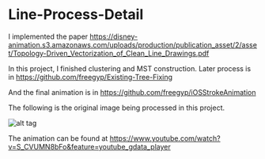 # Line-Process-Detail
I implemented the paper https://disney-animation.s3.amazonaws.com/uploads/production/publication_asset/2/asset/Topology-Driven_Vectorization_of_Clean_Line_Drawings.pdf

In this project, I finished clustering and MST construction. Later process is in https://github.com/freegyp/Existing-Tree-Fixing

And the final animation is in https://github.com/freegyp/iOSStrokeAnimation

The following is the original image being processed in this project.

![alt tag](https://raw.github.com/freegyp/Line-Process-Detail/master/line_process_detail/img-7.png)

The animation can be found at https://www.youtube.com/watch?v=S_CVUMN8bFo&feature=youtube_gdata_player
